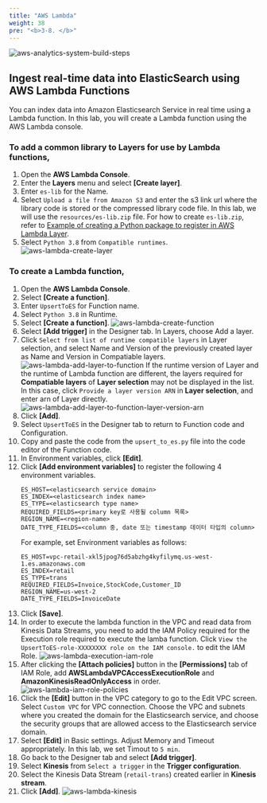 ```yaml
---
title: "AWS Lambda"
weight: 38
pre: "<b>3-8. </b>"
---
```


![aws-analytics-system-build-steps](/analytics-on-aws/images/aws-analytics-system-build-steps.png)

## Ingest real-time data into ElasticSearch using AWS Lambda Functions

You can index data into Amazon Elasticsearch Service in real time using a Lambda function.
In this lab, you will create a Lambda function using the AWS Lambda console.

### To add a common library to Layers for use by Lambda functions,
1. Open the **AWS Lambda Console**.
2. Enter the **Layers** menu and select **\[Create layer\]**.
3. Enter `es-lib` for the Name.
4. Select `Upload a file from Amazon S3` and enter the s3 link url where the library code is stored or the compressed library code file.
In this lab, we will use the `resources/es-lib.zip` file. For how to create `es-lib.zip`, refer to [Example of creating a Python package to register in AWS Lambda Layer](/en/reference/).
5. Select `Python 3.8` from `Compatible runtimes`.
![aws-lambda-create-layer](/analytics-on-aws/images/aws-lambda-create-layer.png)

### To create a Lambda function,
1. Open the **AWS Lambda Console**.
2. Select **\[Create a function\]**.
3. Enter `UpsertToES` for Function name.
4. Select `Python 3.8` in Runtime.
5. Select **\[Create a function\]**.
![aws-lambda-create-function](/analytics-on-aws/images/aws-lambda-create-function.png)
6. Select **\[Add trigger\]** in the Designer tab. In Layers, choose Add a layer.
7. Click `Select from list of runtime compatible layers` in Layer selection, and select Name and Version of the previously created layer as Name and Version in Compatiable layers.
![aws-lambda-add-layer-to-function](/analytics-on-aws/images/aws-lambda-add-layer-to-function.png)
If the runtime version of Layer and the runtime of Lambda function are different, the layers required for **Compatiable layers** of **Layer selection** may not be displayed in the list.
In this case, click `Provide a layer version ARN` in **Layer selection**, and enter arn of Layer directly.
![aws-lambda-add-layer-to-function-layer-version-arn](/analytics-on-aws/images/aws-lambda-add-layer-to-function-layer-version-arn.png)
8. Click **\[Add\]**.
9. Select `UpsertToES` in the Designer tab to return to Function code and Configuration.
10. Copy and paste the code from the `upsert_to_es.py` file into the code editor of the Function code.
11. In Environment variables, click **\[Edit\]**.
12. Click **\[Add environment variables\]** to register the following 4 environment variables.
    ```shell script
    ES_HOST=<elasticsearch service domain>
    ES_INDEX=<elasticsearch index name>
    ES_TYPE=<elasticsearch type name>
    REQUIRED_FIELDS=<primary key로 사용될 column 목록>
    REGION_NAME=<region-name>
    DATE_TYPE_FIELDS=<column 중, date 또는 timestamp 데이터 타입의 column>
    ```
    For example, set Environment variables as follows:
    ```buildoutcfg
    ES_HOST=vpc-retail-xkl5jpog76d5abzhg4kyfilymq.us-west-1.es.amazonaws.com
    ES_INDEX=retail
    ES_TYPE=trans
    REQUIRED_FIELDS=Invoice,StockCode,Customer_ID
    REGION_NAME=us-west-2
    DATE_TYPE_FIELDS=InvoiceDate
    ```
13. Click **\[Save\]**.
14. In order to execute the lambda function in the VPC and read data from Kinesis Data Streams, you need to add the IAM Policy required for the Execution role required to execute the lamba function.
Click `View the UpsertToES-role-XXXXXXXX role on the IAM console.` to edit the IAM Role.
![aws-lambda-execution-iam-role](/analytics-on-aws/images/aws-lambda-execution-iam-role.png)
15. After clicking the **\[Attach policies\]** button in the **\[Permissions\]** tab of IAM Role, add **AWSLambdaVPCAccessExecutionRole** and **AmazonKinesisReadOnlyAccess** in order.
![aws-lambda-iam-role-policies](/analytics-on-aws/images/aws-lambda-iam-role-policies.png)
16. Click the **\[Edit\]** button in the VPC category to go to the Edit VPC screen. Select `Custom VPC` for VPC connection.
Choose the VPC and subnets where you created the domain for the Elasticsearch service, and choose the security groups that are allowed access to the Elasticsearch service domain.
17. Select **\[Edit\]** in Basic settings. Adjust Memory and Timeout appropriately. In this lab, we set Timout to `5 min`.
18. Go back to the Designer tab and select **\[Add trigger\]**.
19. Select **Kinesis** from `Select a trigger` in the **Trigger configuration**.
20. Select the Kinesis Data Stream (`retail-trans`) created earlier in **Kinesis stream**.
21. Click **\[Add\]**.
![aws-lambda-kinesis](/analytics-on-aws/images/aws-lambda-kinesis.png)
